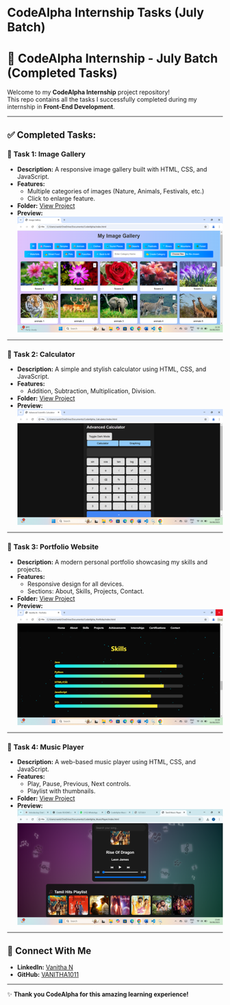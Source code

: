 # CodeAlpha Internship Tasks (July Batch) 
# 🚀 CodeAlpha Internship - July Batch (Completed Tasks)

Welcome to my **CodeAlpha Internship** project repository!  
This repo contains all the tasks I successfully completed during my internship in **Front-End Development**.

---

## ✅ Completed Tasks:

### 🔹 **Task 1: Image Gallery**
- **Description:** A responsive image gallery built with HTML, CSS, and JavaScript.
- **Features:**
  - Multiple categories of images (Nature, Animals, Festivals, etc.)
  - Click to enlarge feature.
- **Folder:** [View Project](CodeAlpha_imageGallary)
- **Preview:**  
  ![Image Gallery](CodeAlpha_imageGallary/preview.png)

---

### 🔹 **Task 2: Calculator**
- **Description:** A simple and stylish calculator using HTML, CSS, and JavaScript.
- **Features:**
  - Addition, Subtraction, Multiplication, Division.
- **Folder:** [View Project](CodeAlpha_Calculator)
- **Preview:**  
  ![Calculator](CodeAlpha_Calculator/preview.png)

---

### 🔹 **Task 3: Portfolio Website**
- **Description:** A modern personal portfolio showcasing my skills and projects.
- **Features:**
  - Responsive design for all devices.
  - Sections: About, Skills, Projects, Contact.
- **Folder:** [View Project](CodeAlpha_Portfolia)
- **Preview:**  
  ![Portfolio](CodeAlpha_Portfolia/preview.png)

---

### 🔹 **Task 4: Music Player**
- **Description:** A web-based music player using HTML, CSS, and JavaScript.
- **Features:**
  - Play, Pause, Previous, Next controls.
  - Playlist with thumbnails.
- **Folder:** [View Project](CodeAlpha_MusicPlayer)
- **Preview:**  
  ![Music Player](CodeAlpha_MusicPlayer/preview.png)

---

## 🔗 **Connect With Me**
- **LinkedIn:** [Vanitha N](https://www.linkedin.com/in/vanitha-n-7587b428a/)
- **GitHub:** [VANITHA1011](https://github.com/VANITHA1011)

---

✨ **Thank you CodeAlpha for this amazing learning experience!**  
